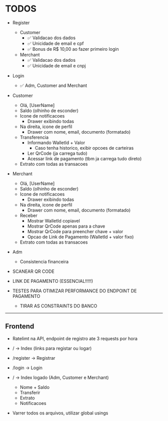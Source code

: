 # TODOS

- Register
    - Customer
        - ✅ Validacao dos dados
        - ✅ Unicidade de email e cpf
        - ✅ Bonus de R$ 10,00 ao fazer primeiro login
    - Merchant
        - ✅ Validacao dos dados
        - ✅ Unicidade de email e cnpj

- Login
    - ✅ Adm, Customer and Merchant

- Customer
    - Olá, [UserName]
    - Saldo (olhinho de esconder)
    - Icone de notificacoes
        - Drawer exibindo todas
    - Na direita, icone de perfil
        - Drawer com nome, email, documento (formatado)
    - Transferencia
        - Informando WalletId + Valor
            - Caso tenha historico, exibir opcoes de carteiras
        - Ler QrCode (ja carrega tudo)
        - Acessar link de pagamento (tbm ja carrega tudo direto)
    - Extrato com todas as transacoes

- Merchant
    - Olá, [UserName]
    - Saldo (olhinho de esconder)
    - Icone de notificacoes
        - Drawer exibindo todas
    - Na direita, icone de perfil
        - Drawer com nome, email, documento (formatado)
    - Receber
        - Mostrar WalletId copiavel
        - Mostrar QrCode apenas para a chave
        - Mostrar QrCode para preencher chave + valor
        - Opcao de Link de Pagamento (WalletId + valor fixo)
    - Extrato com todas as transacoes

- Adm
    - Consistencia financeira








- SCANEAR QR CODE
- LINK DE PAGAMENTO (ESSENCIAL!!!!!)

- TESTES PARA OTIMIZAR PERFORMANCE DO ENDPOINT DE PAGAMENTO
    - TIRAR AS CONSTRAINTS DO BANCO

---------------------------------------

## Frontend

- Ratelimt na API, endpoint de registro ate 3 requests por hora

- /         -> Index (links para registar ou logar)
- /register -> Registrar
- /login    -> Login

- /         -> Index logado (Adm, Customer e Merchant)
    - Nome + Saldo
    - Transferir
    - Extrato
    - Notificacoes


- Varrer todos os arquivos, utilizar global usings
